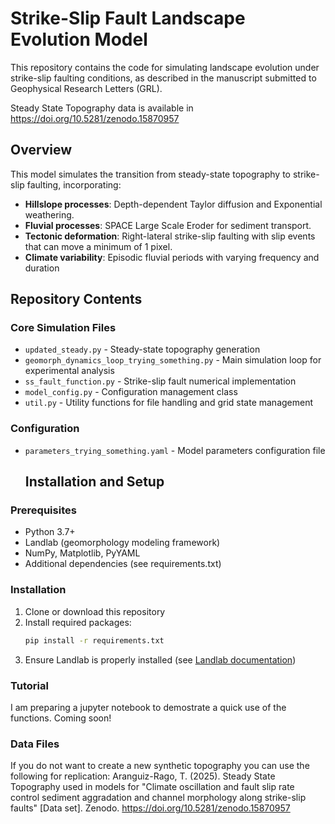 # Strike-Slip Fault Landscape Evolution Model

This repository contains the code for simulating landscape evolution under strike-slip faulting conditions, as described in the manuscript submitted to Geophysical Research Letters (GRL).

Steady State Topography data is available in https://doi.org/10.5281/zenodo.15870957

## Overview

This model simulates the transition from steady-state topography to strike-slip faulting, incorporating:
- **Hillslope processes**: Depth-dependent Taylor diffusion and Exponential weathering.
- **Fluvial processes**: SPACE Large Scale Eroder for sediment transport. 
- **Tectonic deformation**: Right-lateral strike-slip faulting with slip events that can move a minimum of 1 pixel. 
- **Climate variability**: Episodic fluvial periods with varying frequency and duration

## Repository Contents

### Core Simulation Files

- `updated_steady.py` - Steady-state topography generation
- `geomorph_dynamics_loop_trying_something.py` - Main simulation loop for experimental analysis
- `ss_fault_function.py` - Strike-slip fault numerical implementation
- `model_config.py` - Configuration management class
- `util.py` - Utility functions for file handling and grid state management

### Configuration
- `parameters_trying_something.yaml` - Model parameters configuration file

  ## Installation and Setup

### Prerequisites
- Python 3.7+
- Landlab (geomorphology modeling framework)
- NumPy, Matplotlib, PyYAML
- Additional dependencies (see requirements.txt)

### Installation
1. Clone or download this repository
2. Install required packages:
   ```bash
   pip install -r requirements.txt
   ```
3. Ensure Landlab is properly installed (see [Landlab documentation](https://landlab.readthedocs.io/))

### Tutorial

I am preparing a jupyter notebook to demostrate a quick use of the functions.
Coming soon!

### Data Files
If you do not want to create a new synthetic topography you can use the following for replication: 
Aranguiz-Rago, T. (2025). Steady State Topography used in models for "Climate oscillation and fault slip rate control sediment aggradation and channel morphology along strike-slip faults" [Data set]. Zenodo. https://doi.org/10.5281/zenodo.15870957
